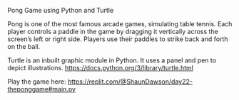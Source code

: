 Pong Game using Python and Turtle

Pong is one of the most famous arcade games, simulating table tennis.  Each player controls a paddle in the game by dragging it vertically across the screen’s left or right side. Players use their paddles to strike back and forth on the ball.

Turtle is an inbuilt graphic module in Python. It uses a panel and pen to depict illustrations.
https://docs.python.org/3/library/turtle.html


Play the game here: 
https://replit.com/@ShaunDawson/day22-theponggame#main.py